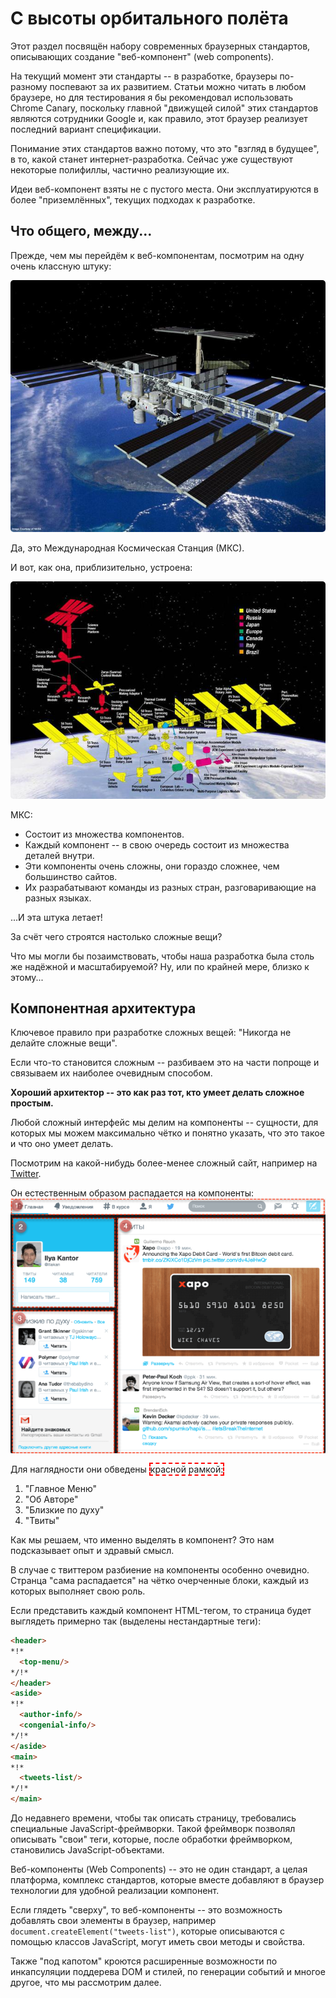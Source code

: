 # С высоты орбитального полёта

Этот раздел посвящён набору современных браузерных стандартов, описывающих создание "веб-компонент" (web components).

На текущий момент эти стандарты -- в разработке, браузеры по-разному поспевают за их развитием. Статьи можно читать в любом браузере, но для тестирования я бы рекомендовал использовать Chrome Canary, поскольку главной "движущей силой" этих стандартов являются сотрудники Google и, как правило, этот браузер реализует последний вариант спецификации.

Понимание этих стандартов важно потому, что это "взгляд в будущее", в то, какой станет интернет-разработка. Сейчас уже существуют некоторые полифиллы, частично реализующие их.

Идеи веб-компонент взяты не с пустого места. Они эксплуатируются в более "приземлённых", текущих подходах к разработке.

## Что общего, между...

Прежде, чем мы перейдём к веб-компонентам, посмотрим на одну очень классную штуку:

<img style="border-radius:5px" src="satellite.jpg">

Да, это Международная Космическая Станция (МКС).

И вот, как она, приблизительно, устроена:

<img style="border-radius:5px" src="satellite-expanded.jpg">

МКС:
<ul>
<li>Состоит из множества компонентов.</li>
<li>Каждый компонент -- в свою очередь состоит из множества деталей внутри.</li>
<li>Эти компоненты очень сложны, они гораздо сложнее, чем большинство сайтов.</li>
<li>Их разрабатывают команды из разных стран, разговаривающие на разных языках.</li>
</ul>

...И эта штука летает! 

За счёт чего строятся настолько сложные вещи? 

Что мы могли бы позаимствовать, чтобы наша разработка была столь же надёжной и масштабируемой? Ну, или по крайней мере, близко к этому...

## Компонентная архитектура

Ключевое правило при разработке сложных вещей: "Никогда не делайте сложные вещи".

Если что-то становится сложным -- разбиваем это на части попроще и связываем их наиболее очевидным способом.

**Хороший архитектор -- это как раз тот, кто умеет делать сложное простым.**

Любой сложный интерфейс мы делим на компоненты -- сущности, для которых мы можем максимально чётко и понятно указать, что это такое и что оно умеет делать.

Посмотрим на какой-нибудь более-менее сложный сайт, например на [Twitter](https://twitter.com).

Он естественным образом распадается на компоненты:
<img src="twitter-components.png">

Для наглядности они обведены <span style="border: 2px dashed red">красной рамкой:</span>

<ol>
<li>"Главное Меню"</li>
<li>"Об Авторе"</li>
<li>"Близкие по духу"</li>
<li>"Твиты"</li>
</ol>

Как мы решаем, что именно выделять в компонент? Это нам подсказывает опыт и здравый смысл.

В случае с твиттером разбиение на компоненты особенно очевидно. Странца "сама распадается" на чётко очерченные блоки, каждый из которых выполняет свою роль.

Если представить каждый компонент HTML-тегом, то страница будет выглядеть примерно так (выделены нестандартные теги):

```html
<header>
*!*
  <top-menu/>
*/!*
</header>
<aside>
*!*
  <author-info/>
  <congenial-info/>
*/!*
</aside>
<main>
*!*
  <tweets-list/>
*/!*
</main>
```

До недавнего времени, чтобы так описать страницу, требовались специальные JavaScript-фреймворки. Такой фреймворк позволял описывать "свои" теги, которые, после обработки фреймворком, становились JavaScript-объектами.

Веб-компоненты (Web Components) -- это не один стандарт, а целая платформа, комплекс стандартов, которые вместе добавляют в браузер технологии для удобной реализации компонент.

Если глядеть "сверху", то веб-компоненты -- это возможность добавлять свои элементы в браузер, например `document.createElement("tweets-list")`, которые описываются с помощью классов JavaScript, могут иметь свои методы и свойства. 

Также "под капотом" кроются расширенные возможности по инкапсуляции поддерева DOM и стилей, по генерации событий и многое другое, что мы рассмотрим далее.

